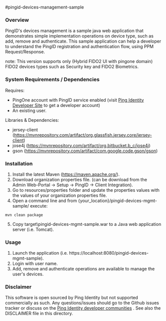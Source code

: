 #pingid-devices-management-sample

### Overview

PingID's devices management is a sample java web application that demonstrates simple implementation operations on device type, such as add, remove and authenticate.
This sample application can help a developer to understand the PingID registration and authentication flow, using PPM Request/Response.

note: This version supports only (Hybrid FIDO2 UI with pingone domain) FIDO2 devices types such as Security key and FIDO2 Biometrics.

### System Requirements / Dependencies

Requires:
 - PingOne account with PingID service enabled (visit [Ping Identity Developer Site] to get a developer account)
 - An existing user.

Libraries & Dependencies:
 - jersey-client (https://mvnrepository.com/artifact/org.glassfish.jersey.core/jersey-client)
 - jose4j (https://mvnrepository.com/artifact/org.bitbucket.b_c/jose4j)
 - gson (https://mvnrepository.com/artifact/com.google.code.gson/gson)

 
### Installation
 
1. Install the latest Maven (https://maven.apache.org/).
2. Download organization properties file. (can be download from the Admin Web-Portal -> Setup -> PingID -> Client Integration).
3. Go to resources/properties folder and update the properties values with the values of your organization properties file. 
4. Open a command line and from {your_location}/pingid-devices-mgmt-sample/ execute:
```
mvn clean package
```
5. Copy target\pingid-devices-mgmt-sample.war to a Java web application server (i.e. Tomcat).


### Usage

1. Launch the application (i.e. https://localhost:8080/pingid-devices-mgmt-sample).
2. Login with user name.
3. Add, remove and authenticate operations are available to manage the user's devices. 


### Disclaimer

This software is open sourced by Ping Identity but not supported commercially as such. Any questions/issues should go to the Github issues tracker or discuss on the [Ping Identity developer communities] . See also the DISCLAIMER file in this directory.

[Ping Identity developer communities]: https://community.pingidentity.com/collaborate
[Ping Identity Developer Site]: https://developer.pingidentity.com/connect





